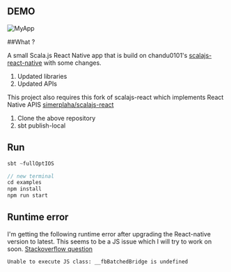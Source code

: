 ## DEMO

![MyApp](examples/images/myApp.gif)

##What ?

A small Scala.js React Native app that is build on chandu0101's [scalajs-react-native](https://github.com/chandu0101/scalajs-react-native)
with some changes.

1. Updated libraries
2. Updated APIs

This project also requires this fork of scalajs-react which implements React Native APIS [simerplaha/scalajs-react](https://github.com/simerplaha/scalajs-react)

1. Clone the above repository
2. sbt publish-local

## Run

```scala
sbt ~fullOptIOS

// new terminal
cd examples
npm install
npm run start
```

## Runtime error

I'm getting the following runtime error after upgrading the React-native version to latest. This seems to be a JS
issue which I will try to work on soon. [Stackoverflow question](http://stackoverflow.com/questions/35474610/unable-to-execute-js-call-fbbatchedbridge-is-undefined)

```
Unable to execute JS class: __fbBatchedBridge is undefined
```



